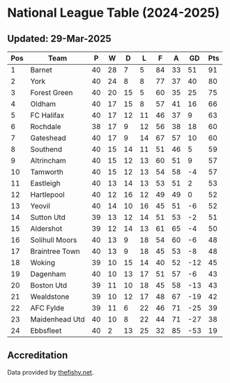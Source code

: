 # National League Table (2024-2025)
## Updated: 29-Mar-2025

| Pos | Team | P | W | D | L | F | A | GD | Pts |
| --- | --- | --- | --- | --- | --- | --- | --- | --- | --- |
| 1 | Barnet | 40 | 28 | 7 | 5 | 84 | 33 | 51 | 91 |
| 2 | York | 40 | 24 | 8 | 8 | 77 | 37 | 40 | 80 |
| 3 | Forest Green | 40 | 20 | 15 | 5 | 60 | 35 | 25 | 75 |
| 4 | Oldham | 40 | 17 | 15 | 8 | 57 | 41 | 16 | 66 |
| 5 | FC Halifax | 40 | 17 | 12 | 11 | 46 | 37 | 9 | 63 |
| 6 | Rochdale | 38 | 17 | 9 | 12 | 56 | 38 | 18 | 60 |
| 7 | Gateshead | 40 | 17 | 9 | 14 | 67 | 57 | 10 | 60 |
| 8 | Southend | 40 | 15 | 14 | 11 | 51 | 46 | 5 | 59 |
| 9 | Altrincham | 40 | 15 | 12 | 13 | 60 | 51 | 9 | 57 |
| 10 | Tamworth | 40 | 15 | 12 | 13 | 54 | 58 | -4 | 57 |
| 11 | Eastleigh | 40 | 13 | 14 | 13 | 53 | 51 | 2 | 53 |
| 12 | Hartlepool | 40 | 12 | 16 | 12 | 49 | 49 | 0 | 52 |
| 13 | Yeovil | 40 | 14 | 10 | 16 | 45 | 51 | -6 | 52 |
| 14 | Sutton Utd | 39 | 13 | 12 | 14 | 51 | 53 | -2 | 51 |
| 15 | Aldershot | 39 | 12 | 14 | 13 | 61 | 65 | -4 | 50 |
| 16 | Solihull Moors | 40 | 13 | 9 | 18 | 54 | 60 | -6 | 48 |
| 17 | Braintree Town | 40 | 13 | 9 | 18 | 45 | 53 | -8 | 48 |
| 18 | Woking | 39 | 10 | 15 | 14 | 40 | 52 | -12 | 45 |
| 19 | Dagenham | 40 | 10 | 13 | 17 | 51 | 57 | -6 | 43 |
| 20 | Boston Utd | 39 | 11 | 10 | 18 | 45 | 58 | -13 | 43 |
| 21 | Wealdstone | 39 | 10 | 12 | 17 | 48 | 67 | -19 | 42 |
| 22 | AFC Fylde | 39 | 11 | 6 | 22 | 46 | 71 | -25 | 39 |
| 23 | Maidenhead Utd | 40 | 10 | 8 | 22 | 44 | 71 | -27 | 38 |
| 24 | Ebbsfleet | 40 | 2 | 13 | 25 | 32 | 85 | -53 | 19 |

## Accreditation 

Data provided by [thefishy.net](https://www.thefishy.net/).